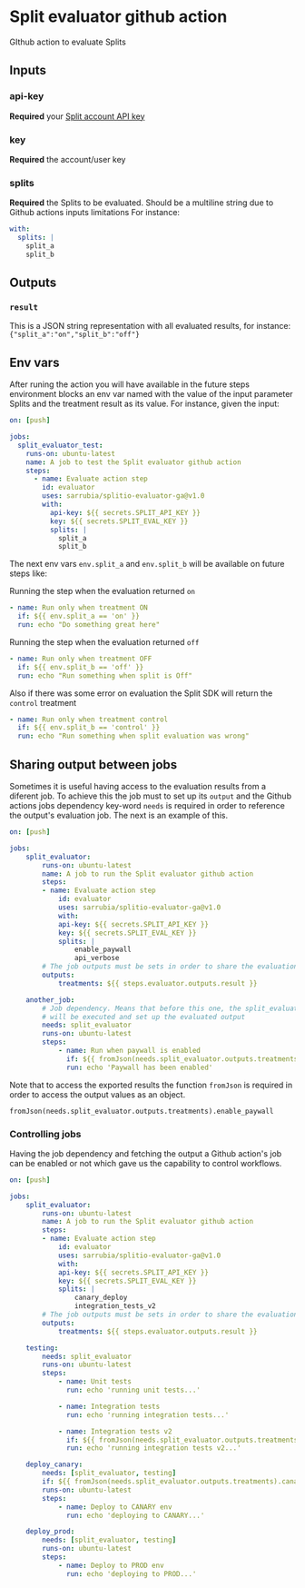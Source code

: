 # Split evaluator github action

GIthub action to evaluate Splits

## Inputs

### api-key

**Required** your [Split account API key](https://help.split.io/hc/en-us/articles/360019916211)

### key

**Required** the account/user key

### splits

**Required** the Splits to be evaluated. Should be a multiline string due to Github actions inputs limitations
For instance:

```yaml
with:
  splits: |
    split_a
    split_b
```

## Outputs

### `result`

This is a JSON string representation with all evaluated results, for instance: `{"split_a":"on","split_b":"off"}`

## Env vars

After runing the action you will have available in the future steps environment blocks an env var named with the value of the input parameter Splits and the treatment result as its value.
For instance, given the input:

```yaml
on: [push]

jobs:
  split_evaluator_test:
    runs-on: ubuntu-latest
    name: A job to test the Split evaluator github action
    steps:
      - name: Evaluate action step
        id: evaluator
        uses: sarrubia/splitio-evaluator-ga@v1.0
        with:
          api-key: ${{ secrets.SPLIT_API_KEY }}
          key: ${{ secrets.SPLIT_EVAL_KEY }}
          splits: |
            split_a
            split_b
```

The next env vars `env.split_a` and `env.split_b` will be available on future steps like:

Running the step when the evaluation returned `on`

```yaml
- name: Run only when treatment ON
  if: ${{ env.split_a == 'on' }}
  run: echo "Do something great here"
```

Running the step when the evaluation returned `off`

```yaml
- name: Run only when treatment OFF
  if: ${{ env.split_b == 'off' }}
  run: echo "Run something when split is Off"
```

Also if there was some error on evaluation the Split SDK will return the `control` treatment

```yaml
- name: Run only when treatment control
  if: ${{ env.split_b == 'control' }}
  run: echo "Run something when split evaluation was wrong"
```

## Sharing output between jobs

Sometimes it is useful having access to the evaluation results from a diferent job. To achieve this the job must to set up its `output` and the Github actions jobs dependency key-word `needs` is required in order to reference the output's evaluation job. The next is an example of this.

```yaml
on: [push]

jobs:
    split_evaluator:
        runs-on: ubuntu-latest
        name: A job to run the Split evaluator github action
        steps:
        - name: Evaluate action step
            id: evaluator
            uses: sarrubia/splitio-evaluator-ga@v1.0
            with:
            api-key: ${{ secrets.SPLIT_API_KEY }}
            key: ${{ secrets.SPLIT_EVAL_KEY }}
            splits: |
                enable_paywall
                api_verbose
        # The job outputs must be sets in order to share the evaluation results
        outputs:
            treatments: ${{ steps.evaluator.outputs.result }}

    another_job:
        # Job dependency. Means that before this one, the split_evaluator job
        # will be executed and set up the evaluated output
        needs: split_evaluator
        runs-on: ubuntu-latest
        steps:
            - name: Run when paywall is enabled
              if: ${{ fromJson(needs.split_evaluator.outputs.treatments).enable_paywall == 'on' }}
              run: echo 'Paywall has been enabled'
```

Note that to access the exported results the function `fromJson` is required in order to access the output values as an object.

```
fromJson(needs.split_evaluator.outputs.treatments).enable_paywall
```

### Controlling jobs

Having the job dependency and fetching the output a Github action's job can be enabled or not which gave us the capability to control workflows.

```yaml
on: [push]

jobs:
    split_evaluator:
        runs-on: ubuntu-latest
        name: A job to run the Split evaluator github action
        steps:
        - name: Evaluate action step
            id: evaluator
            uses: sarrubia/splitio-evaluator-ga@v1.0
            with:
            api-key: ${{ secrets.SPLIT_API_KEY }}
            key: ${{ secrets.SPLIT_EVAL_KEY }}
            splits: |
                canary_deploy
                integration_tests_v2
        # The job outputs must be sets in order to share the evaluation results
        outputs:
            treatments: ${{ steps.evaluator.outputs.result }}

    testing:
        needs: split_evaluator
        runs-on: ubuntu-latest
        steps:
            - name: Unit tests
              run: echo 'running unit tests...'

            - name: Integration tests
              run: echo 'running integration tests...'

            - name: Integration tests v2
              if: ${{ fromJson(needs.split_evaluator.outputs.treatments).integration_tests_v2 == 'on' }}
              run: echo 'running integration tests v2...'

    deploy_canary:
        needs: [split_evaluator, testing]
        if: ${{ fromJson(needs.split_evaluator.outputs.treatments).canary_deploy == 'on' }}
        runs-on: ubuntu-latest
        steps:
            - name: Deploy to CANARY env
              run: echo 'deploying to CANARY...'

    deploy_prod:
        needs: [split_evaluator, testing]
        runs-on: ubuntu-latest
        steps:
            - name: Deploy to PROD env
              run: echo 'deploying to PROD...'
```
